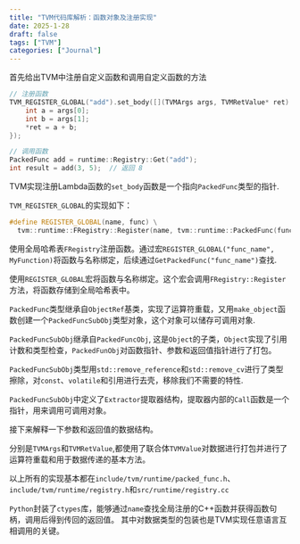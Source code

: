 ```yaml
---
title: "TVM代码库解析：函数对象及注册实现"
date: 2025-1-28
draft: false
tags: ["TVM"]
categories: ["Journal"]
---
```



首先给出TVM中注册自定义函数和调用自定义函数的方法
```cpp
// 注册函数
TVM_REGISTER_GLOBAL("add").set_body([](TVMArgs args, TVMRetValue* ret) {
    int a = args[0];
    int b = args[1];
    *ret = a + b;
});

// 调用函数
PackedFunc add = runtime::Registry::Get("add");
int result = add(3, 5);  // 返回 8
```
TVM实现注册Lambda函数的`set_body`函数是一个指向`PackedFunc`类型的指针.

`TVM_REGISTER_GLOBAL`的实现如下：
```cpp
#define REGISTER_GLOBAL(name, func) \
  tvm::runtime::FRegistry::Register(name, tvm::runtime::PackedFunc(func))
```

使用全局哈希表`FRegistry`注册函数。通过宏`REGISTER_GLOBAL("func_name", MyFunction)`将函数与名称绑定，后续通过`GetPackedFunc("func_name")`查找.

使用`REGISTER_GLOBAL`宏将函数与名称绑定。这个宏会调用`FRegistry::Register`方法，将函数存储到全局哈希表中。

`PackedFunc`类型继承自`ObjectRef`基类，实现了运算符重载，又用`make_object`函数创建一个`PackedFuncSubObj`类型对象，这个对象可以储存可调用对象.

`PackedFuncSubObj`继承自`PackedFuncObj`, 这是`Object`的子类，`Object`实现了引用计数和类型检查，`PackedFunObj`对函数指针、参数和返回值指针进行了打包。

`PackedFuncSubObj`类型用`std::remove_reference`和`std::remove_cv`进行了类型擦除，对`const`、`volatile`和引用进行去壳，移除我们不需要的特性.

`PackedFuncSubObj`中定义了`Extractor`提取器结构，提取器内部的`Call`函数是一个指针，用来调用可调用对象。

接下来解释一下参数和返回值的数据结构。

分别是`TVMArgs`和`TVMRetValue`,都使用了联合体`TVMValue`对数据进行打包并进行了运算符重载和用于数据传递的基本方法。

以上所有的实现基本都在`include/tvm/runtime/packed_func.h`、`include/tvm/runtime/registry.h`和`src/runtime/registry.cc`

`Python`封装了`ctypes`库，能够通过`name`查找全局注册的C++函数并获得函数句柄，调用后得到传回的返回值。
其中对数据类型的包装也是TVM实现任意语言互相调用的关键。

